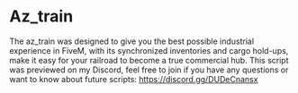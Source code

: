 # Az_train
The az_train was designed to give you the best possible industrial experience in FiveM, with its synchronized inventories and cargo hold-ups, make it easy for your railroad to become a true commercial hub.  This script was previewed on my Discord, feel free to join if you have any questions or want to know about future scripts: https://discord.gg/DUDeCnansx
